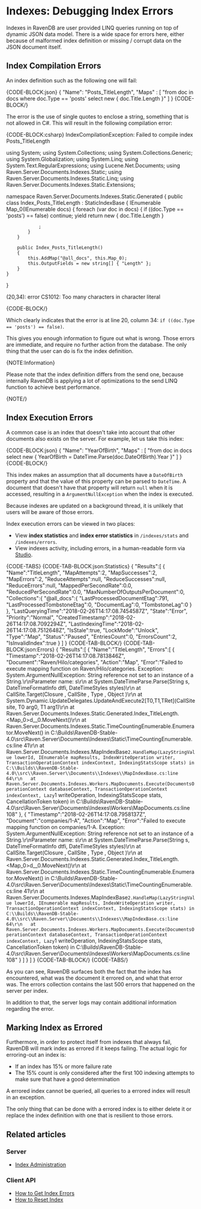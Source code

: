 # Indexes: Debugging Index Errors

Indexes in RavenDB are user provided LINQ queries running on top of dynamic JSON data model. There is a wide space for errors here, either because of malformed index definition or missing / corrupt data on the JSON document itself.

## Index Compilation Errors

An index definition such as the following one will fail:

{CODE-BLOCK:json}
{
    "Name": "Posts_TitleLength",
    "Maps" : [
        "from doc in docs where doc.Type == 'posts' select new { doc.Title.Length }"
    ]
}
{CODE-BLOCK/}

The error is the use of single quotes to enclose a string, something that is not allowed in C#. This will result in the following compilation error:

{CODE-BLOCK:csharp}
IndexCompilationException: Failed to compile index Posts_TitleLength

using System;
using System.Collections;
using System.Collections.Generic;
using System.Globalization;
using System.Linq;
using System.Text.RegularExpressions;
using Lucene.Net.Documents;
using Raven.Server.Documents.Indexes.Static;
using Raven.Server.Documents.Indexes.Static.Linq;
using Raven.Server.Documents.Indexes.Static.Extensions;

namespace Raven.Server.Documents.Indexes.Static.Generated
{
    public class Index_Posts_TitleLength : StaticIndexBase
    {
        IEnumerable Map_0(IEnumerable<dynamic> docs)
        {
            foreach (var doc in docs)
            {
                if ((doc.Type == 'posts') == false)
                    continue;
                yield return new
                {
                    doc.Title.Length
                }

                ;
            }
        }

        public Index_Posts_TitleLength()
        {
            this.AddMap("@all_docs", this.Map_0);
            this.OutputFields = new string[] { "Length" };
        }
    }
}

(20,34): error CS1012: Too many characters in character literal

{CODE-BLOCK/}

Which clearly indicates that the error is at line 20, column 34: `if ((doc.Type == 'posts') == false)`.

This gives you enough information to figure out what is wrong. Those errors are immediate, and require no further action from the database. The only thing that the user can do is fix the index definition.

{NOTE:Information}

Please note that the index definition differs from the send one, because internally RavenDB is applying a lot of optimizations to the send LINQ function to achieve best performance.

{NOTE/}

## Index Execution Errors

A common case is an index that doesn't take into account that other documents also exists on the server. For example, let us take this index:

{CODE-BLOCK:json}
{
    "Name": "YearOfBirth",
    "Maps" : [
        "from doc in docs select new { YearOfBirth = DateTime.Parse(doc.DateOfBirth).Year }"
    ]
}
{CODE-BLOCK/}

This index makes an assumption that all documents have a `DateOfBirth` property and that 
the value of this property can be parsed to `DateTime`. A document that doesn't have that 
property will return `null` when it is accessed, resulting in a `ArgumentNullException` 
when the index is executed.

Because indexes are updated on a background thread, it is unlikely that users will be 
aware of those errors.  

Index execution errors can be viewed in two places:  

* View **index statistics** and **index error statistics** 
  in `/indexes/stats` and `/indexes/errors`.  
* View indexes activity, including errors, in a human-readable form via [Studio](../../studio/database/indexes/indexes-list-view#indexes-list-view---errors).  

{CODE-TABS}
{CODE-TAB-BLOCK:json:Statistics}
{
   "Results":[
      {
         "Name":"TitleLength",
         "MapAttempts":2,
         "MapSuccesses":2,
         "MapErrors":2,
         "ReduceAttempts":null,
         "ReduceSuccesses":null,
         "ReduceErrors":null,
         "MappedPerSecondRate":0.0,
         "ReducedPerSecondRate":0.0,
         "MaxNumberOfOutputsPerDocument":0,
         "Collections":{
            "@all_docs":{
               "LastProcessedDocumentEtag":791,
               "LastProcessedTombstoneEtag":0,
               "DocumentLag":0,
               "TombstoneLag":0
            }
         },
         "LastQueryingTime":"2018-02-26T14:17:08.7454587Z",
         "State":"Error",
         "Priority":"Normal",
         "CreatedTimestamp":"2018-02-26T14:17:08.7092294Z",
         "LastIndexingTime":"2018-02-26T14:17:08.7512648Z",
         "IsStale":true,
         "LockMode":"Unlock",
         "Type":"Map",
         "Status":"Paused",
         "EntriesCount":0,
         "ErrorsCount":2,
         "IsInvalidIndex":true
      }
   ]
}
{CODE-TAB-BLOCK/}
{CODE-TAB-BLOCK:json:Errors}
{
   "Results":[
      {
         "Name":"TitleLength",
         "Errors":[
            {
               "Timestamp":"2018-02-26T14:17:08.7813846Z",
               "Document":"Raven/Hilo/categories",
               "Action":"Map",
               "Error":"Failed to execute mapping function on Raven/Hilo/categories. Exception: System.ArgumentNullException: String reference not set to an instance of a String.\r\nParameter name: s\r\n   at System.DateTimeParse.Parse(String s, DateTimeFormatInfo dtfi, DateTimeStyles styles)\r\n   at CallSite.Target(Closure , CallSite , Type , Object )\r\n   at System.Dynamic.UpdateDelegates.UpdateAndExecute2[T0,T1,TRet](CallSite site, T0 arg0, T1 arg1)\r\n   at Raven.Server.Documents.Indexes.Static.Generated.Index_TitleLength.<Map_0>d__0.MoveNext()\r\n   at Raven.Server.Documents.Indexes.Static.TimeCountingEnumerable.Enumerator.MoveNext() in C:\\Builds\\RavenDB-Stable-4.0\\src\\Raven.Server\\Documents\\Indexes\\Static\\TimeCountingEnumerable.cs:line 41\r\n   at Raven.Server.Documents.Indexes.MapIndexBase`2.HandleMap(LazyStringValue lowerId, IEnumerable mapResults, IndexWriteOperation writer, TransactionOperationContext indexContext, IndexingStatsScope stats) in C:\\Builds\\RavenDB-Stable-4.0\\src\\Raven.Server\\Documents\\Indexes\\MapIndexBase.cs:line 64\r\n   at Raven.Server.Documents.Indexes.Workers.MapDocuments.Execute(DocumentsOperationContext databaseContext, TransactionOperationContext indexContext, Lazy`1 writeOperation, IndexingStatsScope stats, CancellationToken token) in C:\\Builds\\RavenDB-Stable-4.0\\src\\Raven.Server\\Documents\\Indexes\\Workers\\MapDocuments.cs:line 108"
            },
            {
               "Timestamp":"2018-02-26T14:17:08.7958137Z",
               "Document":"companies/1-A",
               "Action":"Map",
               "Error":"Failed to execute mapping function on companies/1-A. Exception: System.ArgumentNullException: String reference not set to an instance of a String.\r\nParameter name: s\r\n   at System.DateTimeParse.Parse(String s, DateTimeFormatInfo dtfi, DateTimeStyles styles)\r\n   at CallSite.Target(Closure , CallSite , Type , Object )\r\n   at Raven.Server.Documents.Indexes.Static.Generated.Index_TitleLength.<Map_0>d__0.MoveNext()\r\n   at Raven.Server.Documents.Indexes.Static.TimeCountingEnumerable.Enumerator.MoveNext() in C:\\Builds\\RavenDB-Stable-4.0\\src\\Raven.Server\\Documents\\Indexes\\Static\\TimeCountingEnumerable.cs:line 41\r\n   at Raven.Server.Documents.Indexes.MapIndexBase`2.HandleMap(LazyStringValue lowerId, IEnumerable mapResults, IndexWriteOperation writer, TransactionOperationContext indexContext, IndexingStatsScope stats) in C:\\Builds\\RavenDB-Stable-4.0\\src\\Raven.Server\\Documents\\Indexes\\MapIndexBase.cs:line 64\r\n   at Raven.Server.Documents.Indexes.Workers.MapDocuments.Execute(DocumentsOperationContext databaseContext, TransactionOperationContext indexContext, Lazy`1 writeOperation, IndexingStatsScope stats, CancellationToken token) in C:\\Builds\\RavenDB-Stable-4.0\\src\\Raven.Server\\Documents\\Indexes\\Workers\\MapDocuments.cs:line 108"
            }
         ]
      }
   ]
}
{CODE-TAB-BLOCK/}
{CODE-TABS/}

As you can see, RavenDB surfaces both the fact that the index has encountered, what was the document it errored on, and what that error was. The errors collection contains the last 500 errors that happened on the server per index.

In addition to that, the server logs may contain additional information regarding the error.

## Marking Index as Errored

Furthermore, in order to protect itself from indexes that always fail, RavenDB will mark index as errored if it keeps failing. The actual logic for erroring-out an index is:

* If an index has 15% or more failure rate
* The 15% count is only considered after the first 100 indexing attempts to make sure that have a good determination

A errored index cannot be queried, all queries to a errored index will result in an exception.

The only thing that can be done with a errored index is to either delete it or replace the index definition with one that is resilient to those errors.

## Related articles

### Server

- [Index Administration](../../server/administration/index-administration)

### Client API

- [How to Get Index Errors](../../client-api/operations/maintenance/indexes/get-index-errors)
- [How to Reset Index](../../client-api/operations/maintenance/indexes/reset-index)
